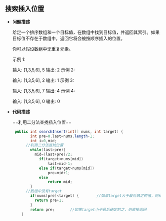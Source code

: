 ## 搜索插入位置

- **问题描述**

  给定一个排序数组和一个目标值，在数组中找到目标值，并返回其索引。如果目标值不存在于数组中，返回它将会被按顺序插入的位置。

  你可以假设数组中无重复元素。

  示例 1:

  输入: [1,3,5,6], 5
  输出: 2
  示例 2:

  输入: [1,3,5,6], 2
  输出: 1
  示例 3:

  输入: [1,3,5,6], 7
  输出: 4
  示例 4:

  输入: [1,3,5,6], 0
  输出: 0

- **代码描述**

  ==利用二分法查找插入位置==

  ```java
   public int searchInsert(int[] nums, int target) {
          int pre=0,last=nums.length-1;
          int i=0,mid;
       	//利用二分法查找位置
          while(last>pre){		
          	mid=(last+pre)/2;
              if(target<nums[mid])
                  last=mid-1;
              else if(target>nums[mid])
                  pre=mid+1;
              else 
                  return mid;
          }
       	//数组中没有target
          if(nums[pre]<target) {		//如果target大于最后确定的值，则给下标加1
          	return pre+1;
          }
          return pre;		//如果target小于最后确定的之，则直接返回
      }
  ```

  